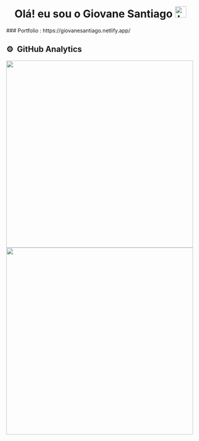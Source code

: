 <h1 align="center">Olá!  eu sou o Giovane Santiago <img src="https://raw.githubusercontent.com/kaueMarques/kaueMarques/master/hi.gif" height="30" alt="hand saying ola"width="30px" alt="hand_saying_ hi"> </h1>
### Portfolio :
https://giovanesantiago.netlify.app/

## ⚙️ &nbsp;GitHub Analytics

<p align="left">
<img width="500em" src="https://github-readme-stats.vercel.app/api?username=giovanesantiago&show_icons=true&theme=dracula&include_all_commits=true&count_private=true"/><br>
<img width="500em" src="https://github-readme-stats.vercel.app/api/top-langs/?username=giovanesantiago&layout=compact&langs_count=7&theme=dracula"/>
</p>


<!--
**giovanesantiago/giovanesantiago** is a ✨ _special_ ✨ repository because its `README.md` (this file) appears on your GitHub profile.

Here are some ideas to get you started:

- 🔭 I’m currently working on ...
- 🌱 I’m currently learning ...
- 👯 I’m looking to collaborate on ...
- 🤔 I’m looking for help with ...
- 💬 Ask me about ...
- 📫 How to reach me: ...
- 😄 Pronouns: ...
- ⚡ Fun fact: ...
-->
